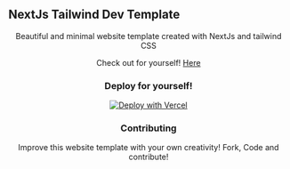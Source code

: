## NextJs Tailwind Dev Template

<div align="center">

<p>Beautiful and minimal website template created with NextJs and tailwind CSS</p>

Check out for yourself! [Here](https://nextjs-tailwind-dev-template.vercel.app/)

### Deploy for yourself!

<a href="https://vercel.com/new/clone?repository-url=https%3A%2F%2Fgithub.com%2Fpreetsuthar17%2Fnextjs-tailwind-dev-template"><img src="https://vercel.com/button" alt="Deploy with Vercel"/></a>

### Contributing

Improve this website template with your own creativity! Fork, Code and contribute!

</div>

